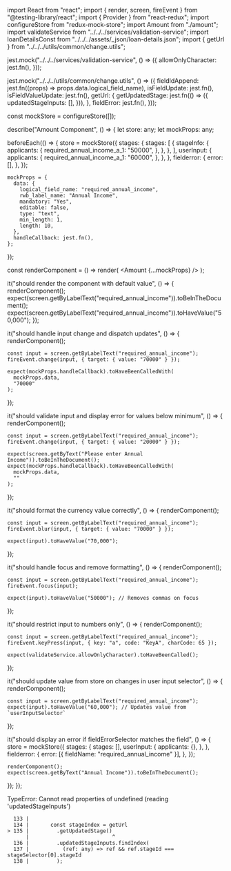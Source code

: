 import React from "react";
import { render, screen, fireEvent } from "@testing-library/react";
import { Provider } from "react-redux";
import configureStore from "redux-mock-store";
import Amount from "./amount";
import validateService from "../../../services/validation-service";
import loanDetailsConst from "../../../assets/_json/loan-details.json";
import { getUrl } from "../../../utils/common/change.utils";

jest.mock("../../../services/validation-service", () => ({
  allowOnlyCharacter: jest.fn(),
}));

jest.mock("../../../utils/common/change.utils", () => ({
  fieldIdAppend: jest.fn((props) => props.data.logical_field_name),
  isFieldUpdate: jest.fn(),
  isFieldValueUpdate: jest.fn(),
  getUrl: {
    getUpdatedStage: jest.fn(() => ({
      updatedStageInputs: [],
    })),
  },
  fieldError: jest.fn(),
}));

const mockStore = configureStore([]);

describe("Amount Component", () => {
  let store: any;
  let mockProps: any;

  beforeEach(() => {
    store = mockStore({
      stages: {
        stages: [
          {
            stageInfo: {
              applicants: {
                required_annual_income_a_1: "50000",
              },
            },
          },
        ],
        userInput: {
          applicants: {
            required_annual_income_a_1: "60000",
          },
        },
      },
      fielderror: {
        error: [],
      },
    });

    mockProps = {
      data: {
        logical_field_name: "required_annual_income",
        rwb_label_name: "Annual Income",
        mandatory: "Yes",
        editable: false,
        type: "text",
        min_length: 1,
        length: 10,
      },
      handleCallback: jest.fn(),
    };
  });

  const renderComponent = () =>
    render(
      <Provider store={store}>
        <Amount {...mockProps} />
      </Provider>
    );

  it("should render the component with default value", () => {
    renderComponent();
    expect(screen.getByLabelText("required_annual_income")).toBeInTheDocument();
    expect(screen.getByLabelText("required_annual_income")).toHaveValue("50,000");
  });

  it("should handle input change and dispatch updates", () => {
    renderComponent();

    const input = screen.getByLabelText("required_annual_income");
    fireEvent.change(input, { target: { value: "70000" } });

    expect(mockProps.handleCallback).toHaveBeenCalledWith(
      mockProps.data,
      "70000"
    );
  });

  it("should validate input and display error for values below minimum", () => {
    renderComponent();

    const input = screen.getByLabelText("required_annual_income");
    fireEvent.change(input, { target: { value: "20000" } });

    expect(screen.getByText("Please enter Annual Income")).toBeInTheDocument();
    expect(mockProps.handleCallback).toHaveBeenCalledWith(
      mockProps.data,
      ""
    );
  });

  it("should format the currency value correctly", () => {
    renderComponent();

    const input = screen.getByLabelText("required_annual_income");
    fireEvent.blur(input, { target: { value: "70000" } });

    expect(input).toHaveValue("70,000");
  });

  it("should handle focus and remove formatting", () => {
    renderComponent();

    const input = screen.getByLabelText("required_annual_income");
    fireEvent.focus(input);

    expect(input).toHaveValue("50000"); // Removes commas on focus
  });

  it("should restrict input to numbers only", () => {
    renderComponent();

    const input = screen.getByLabelText("required_annual_income");
    fireEvent.keyPress(input, { key: "a", code: "KeyA", charCode: 65 });

    expect(validateService.allowOnlyCharacter).toHaveBeenCalled();
  });

  it("should update value from store on changes in user input selector", () => {
    renderComponent();

    const input = screen.getByLabelText("required_annual_income");
    expect(input).toHaveValue("60,000"); // Updates value from `userInputSelector`
  });

  it("should display an error if fieldErrorSelector matches the field", () => {
    store = mockStore({
      stages: {
        stages: [],
        userInput: {
          applicants: {},
        },
      },
      fielderror: {
        error: [{ fieldName: "required_annual_income" }],
      },
    });

    renderComponent();
    expect(screen.getByText("Annual Income")).toBeInTheDocument();
  });
});

TypeError: Cannot read properties of undefined (reading 'updatedStageInputs')

      133 |
      134 |       const stageIndex = getUrl
    > 135 |         .getUpdatedStage()
          |                           ^
      136 |         .updatedStageInputs.findIndex(
      137 |           (ref: any) => ref && ref.stageId === stageSelector[0].stageId
      138 |         );
